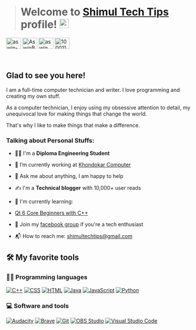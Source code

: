 > # Welcome to [Shimul Tech Tips](https://shimultechtips.wixsite.com/website/) profile! <a href="https://shimultechtips.wixsite.com/website/"><img src="https://media.giphy.com/media/hvRJCLFzcasrR4ia7z/giphy.gif"  width="25px"></a>

<a  href="https://www.linkedin.com/in/shimultechtips/"  target="_blank"><img  align="center"  src="https://raw.githubusercontent.com/rahuldkjain/github-profile-readme-generator/master/src/images/icons/Social/linked-in-alt.svg"  alt="aswin-barath"  height="30"  width="40"  /></a>   <a  href="https://twitter.com/shimultechtips/"  target="_blank"><img  align="center"  src="https://raw.githubusercontent.com/rahuldkjain/github-profile-readme-generator/master/src/images/icons/Social/twitter.svg"  alt="AswinBarath2"  height="30"  width="40"  /></a>     <a  href="https://www.instagram.com/shimultechtips/"  target="_blank"><img  align="center"  src="https://raw.githubusercontent.com/rahuldkjain/github-profile-readme-generator/master/src/images/icons/Social/instagram.svg"  alt="aswin_barath_"  height="30"  width="40"  /></a>    <a  href="https://www.facebook.com/shimultt"  target="_blank"><img  align="center"  src="https://raw.githubusercontent.com/rahuldkjain/github-profile-readme-generator/master/src/images/icons/Social/facebook.svg"  alt="100011683902531e"  height="30"  width="40"  /></a>

&nbsp; 
  

## Glad to see you here! &nbsp;   

I am a full-time computer technician and writer. I love programming and creating my own stuff.

As a computer technician, I enjoy using my obsessive attention to detail, my unequivocal love for making things that change the world.  

That's why I like to make things that make a difference.   
  

### Talking about Personal Stuffs:  

- 👨‍🎓 I'm a **Diploma Engineering Student**

- 🔭 I’m currently working at [Khondokar Computer](https://www.facebook.com/groups/268626812123677)

- 💬 Ask me about anything, I am happy to help

- ✍ I'm a **Technical blogger** with 10,000+ user reads

- 🌱 I'm currently learning:

-  [Qt 6 Core Beginners with C++](https://www.udemy.com/course/qt-6-core-beginners-with-cpp/)

- 👯 Join my [facebook group](https://www.facebook.com/groups/shimultt/) if you're a tech enthusiast

- 📬 How to reach me: [shimultechtips@gmail.com](mailto:shimultechtips@gmail.com)


  

## 🛠️ My favorite tools

  

### 👨‍💻 Programming languages

  

<p>



<a  href="#"><img  alt="C++"  src="https://custom-icon-badges.herokuapp.com/badge/C++-9C033A.svg?logo=cpp2&logoColor=white"></a>  <a  href="#"><img  alt="CSS"  src="https://img.shields.io/badge/CSS-1572B6.svg?logo=css3&logoColor=white"></a>   <a  href="#"><img  alt="HTML"  src="https://img.shields.io/badge/HTML-E34F26.svg?logo=html5&logoColor=white"></a>   <a  href="#"><img  alt="Java"  src="https://img.shields.io/badge/Java-007396.svg?logo=java&logoColor=white"></a>   <a  href="#"><img  alt="JavaScript"  src="https://img.shields.io/badge/JavaScript-F7DF1E.svg?logo=javascript&logoColor=black"></a>  <a  href="#"><img  alt="Python"  src="https://img.shields.io/badge/Python-14354C.svg?logo=python&logoColor=white"></a>
</p>



  

### 💻 Software and tools

  

<p>

<a  href="#"><img  alt="Audacity"  src="https://img.shields.io/badge/-Audacity-0000CC?logo=audacity&logoColor=white"></a>  <a  href="#"><img  alt="Brave"  src="https://img.shields.io/badge/-Brave-FB542B?logo=brave&logoColor=white"></a> <a  href="#"><img  alt="Git"  src="https://img.shields.io/badge/Git-F05033.svg?logo=git&logoColor=white"></a>  <a  href="#"><img  alt="OBS Studio"  src="https://img.shields.io/badge/-OBS%20Studio-302E31?logo=obs-studio&logoColor=white"></a> <a  href="#"><img  alt="Visual Studio Code"  src="https://img.shields.io/badge/Visual%20Studio%20Code-0078d7.svg?logo=visual-studio-code&logoColor=white"></a>

</p>
